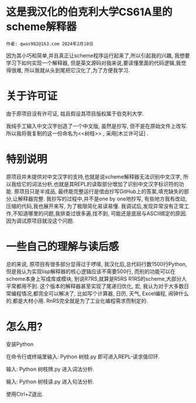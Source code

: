 # 这是我汉化的伯克利大学CS61A里的scheme解释器
``
作者: qwas982@163.com
2024年2月10日
``

因为其小巧和简单,并且真正让scheme程序运行起来了,所以引起我的兴趣,
我想要学习下如何实现一个解释器,
但是英文源码对我来说,要读懂里面的代码逻辑,我觉得很难,
所以我就从头到尾把它汉化了,为了方便我学习.


# 关于许可证

由于原项目没有许可证, 姑且假设其项目版权属于伯克利大学.

我纯手工输入中文汉字创造了一个中文版, 虽然是抄写, 但不是在原始文件上改写.
所以我将我复制的这一份命名为<<树枝>> , 采用[木兰许可证] .

# 特别说明

原项目并未提供对中文汉字的支持,也就是说scheme解释器无法识别中文汉字,
所以我给它的词法分析,也就是其REPL的读取部分增加了识别中文汉字标识符的功能.
原项目只是半成品, 最终能完整运行是借由抄写GitHub上的答案,填充缺失的部分,让解释器完整.
我抄写的过程中,并不是one by one地抄写, 有些地方我有改动, 压缩的代码,我也展开来写, 为了极限简化易读易懂.
我调试后,发现异常没有正常工作,不知道哪里的问题,我排查过很多遍,找不到,
可能还是底层与ASCII绑定的原因.因为调试原项目就没这个问题.

# 一些自己的理解与读后感

总的来说, 原项目有很多部分显得过于啰嗦, 我汉化后,总代码行数1500行Python, 
但是我认为实现lisp解释器的核心逻辑应该不需要500行, 而别的功能可以在scheme本身上写成库或模块,
别说R7RS,就算是R5RS R1RS的scheme,大部分人平常都用不到.
这个版本的解释器甚至实现了尾递归优化, 宏, 我认为对于大多数日常编程情况,都完全可以解决了,
比如写个计算器, 日历, 天气, Excel编程, 闹钟什么的,都是大材小用.
RnRS完全就是为了工业化编程需求而制定的.

# 怎么用?

安装Python

在命令行或终端里输入: Python 树枝.py
即可进入REPL-读求值印环.

输入: Python 树枝牌.py
进入词法分析.

输入: Python 树枝读.py
进入句法分析.

使用Ctrl+Z退出.